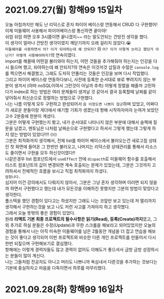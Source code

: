 # 2021.09.27(월) 항해99 15일차

오늘 아침까지만 해도 난 리덕스로 혼자 파이어 베이스랑 연동해서 CRUD 다 구현했어!<br/>
이제 미들웨어 사용해서 파이어베이스랑 통신하면 끝이야!<br/>
쉬엄 쉬엄 하면 오후 3시쯤이면 끝나겠지~~ 라는 말도안되는 건방진 생각을 했다.<br/>
이 생각이 얼마나 건방진 생각이였지 깨닫기까지 오래 걸리지 않았다.😭<br/>
`미들웨어를 사용하면서 어? 이거 되야하는데 왜 안되지?` 와 `어? 이거 이렇게 쓰라고 했던거 아닌가? 어떻게 사용해야하지?`의 연속이였다.<br/>
import를 해올때 어떤걸 불러와야 하는지, 어떤 것들을 추가해줘야 하는지는 인강을 다시 들으며 했고, 되야하는데 왜 안되지?의 연속은 이것저것 삽질과 수많은 `console.log`를 찍으면서 해결했고, 그래도 도저히 안풀리는 것들은 인강을 보며 다시 작업했다.<br/>
그리고 파이어 베이스랑 연동하다보니, 사전에 등록한 순서대로 뷰로 뿌려지지 않는 부분이 생겨서 (아마 noSQL이여서 그런것이 아닐까 추측) 어떻게 정렬을 해줄까 고민하다가 index로 하는 방법은 여러 문제들이 생겨날 것 같아서 결국 등록할때 날짜를 같이 넣어줘서 최신순으로 정렬하는 방법으로 구현했다.<br/>
나는 나름 이렇게 모두 구현하고 완성되어서 `음 이정도면 나쁘지 않군`하며 있었고, 어쩌다가 새로운 분들이랑 게더에서 얘기할 기회가 생겼는데 항해 시작하자마자 눈여겨 보았던 고수 2분중에 한분이 계셨다.<br/>
그분은 어떻게 구현했는지 봤고, 내가 순서대로 나타나지 않은 부분에 대해서 슬랙에 질문을 남겼고, 멘토님은 나처럼 날짜순으로 구현했다고 하셔서 그렇게 했는데 그렇게 하지 않는 방법이 있었다!!!! 🙄🙄<br/>
그분은 최적화까지 생각해서, 전체 list를 파이어 베이스에서 불러오는건 새로고침 상태인 첫 화면에 들어온 그 한번만 불러오고, 나머지는 리덕스랑 상태관리를 통해서 리소스도 줄이면서 구현을 모두 하신것이였다!!<br/>
나같은경우 list 컴포넌트에서 <code>useEffect</code> 안에 <code>dispacth</code>로 미들웨어 함수를 호출해서 리스트 컴포넌트의 값이 변경되면 계속 호출되는 문제가 있었는데, 그분은 그것까지 고려하셔서 전체적인 흐름을 보시고 직접 최적화까지 하셨다.<br/>
`엄청나다. `<br/>
심지어 이건 강의에서도 다뤄지지 않아서, 그분은 그냥 혼자 생각하며 이러면 되지 않을까 하면서 구현했다고 했는데 내가 모든것을 이해하진 못했지만 그분의 방법이 맞았다고 생각한다.<br/>
풀스텍을 했던 경험이 있다고는 하셨지만 그래도 나는 코앞만 보고 있는데 저 멀리까지 생각해서 구현하는것을 보고 나도 저런 사고를 가져야지 하고 생각했다.<br/>
그래서 오늘 뜻밖의 좋은 경험이 있었다.<br/>
원래 **리액트 기본 최종 프로젝트의 필수사항은 읽기(Read), 등록(Create)까지**였고, 그 외 추가로 하실 분들은 수정(Update)과 무한 스크롤을 해보라고 되어있었지만 오늘의 경험을 통해서 나는 아직 미숙한 미들웨어를 남은 2틀동안 개념을 더 잡고 연습을 해보는 것이 좋다고 생각되어 이번 프로젝트와 비슷한 다른 개인 프로젝트를 만들어서 다시한번 되짚으며 구현해보기로 결심했다.<br/>
항해에는 이렇게 경력자들도 많고 경력이 없어도 이해도가 좋으셔서 금방 금방 성장하시는 분들이 많이 계신다. <br/>
나는 그들처럼 전공자도 아니고 머리도 나쁘니까 욕심내서 다른것을 추가하는 것보다는 기본에 충실하자고 마음을 다독이면서 하루를 마무리했다.

# 2021.09.28(화) 항해99 16일차
